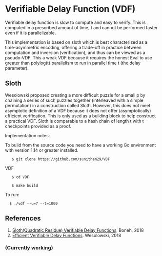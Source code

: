 # Verifiable Delay Function (VDF) 

Verifiable delay function is slow to compute and easy to verify. This is computed in a prescribed amount of time, t and 
cannot be performed faster even if it is parallelizable.

This implementation is based on sloth which is best characterized as a time-asymmetric encoding, offering a trade-off
in practice between computation and inversion (verification), and thus can be viewed as a pseudo-VDF. This a weak
VDF because it requires the honest Eval to use greater than polylog(t) parallelism to run 
in parallel time t (the delay parameter).

## Sloth

Wesolowski proposed creating a more difficult puzzle for a small p by chaining a series of such puzzles together
(interleaved with a simple permutation) in a construction called Sloth. However, this does not meet asymptotic definition
of a VDF because it does not offer (asymptotically) efficient verification. This is only used as a building block 
to help construct a practical VDF. Sloth is comparable to a hash chain of length t with t checkpoints provided as a proof.

Implementation notes:

To build from the source code you need to have a working Go environment with version 1.14 or greater installed.

       $ git clone https://github.com/sunithan29/VDF
VDF 
       
       $ cd VDF
       
       $ make build

To run: 

      $ ./vdf --u=7 --t=1000
## References
1. [Sloth(Quadratic Residue) Verifiable Delay Functions](https://eprint.iacr.org/2018/601.pdf). Boneh, 2018
2. [Efficient Verifiable Delay Functions](https://eprint.iacr.org/2018/623.pdf). Wesolowski, 2018

### (Currently working)
